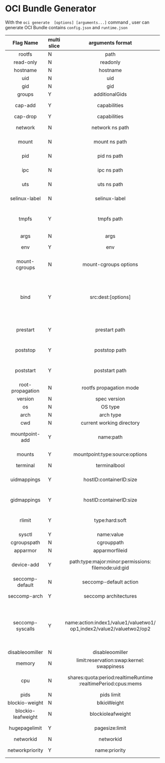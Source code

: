 OCI Bundle Generator
========================

With the `oci generate  [options] [arguments...]`  command , user can generate OCI Bundle contains `config.json` and `runtime.json` 


| Flag Name | multi slice | arguments format | example command (ommit oci generator) | example output (json segment) |
|:------------------:|-------------|:--------------------------------------------------------------------:|:------------------------------------------------------------------------------:|:------------------------------------------------------------------------------------------------------------------------------------------------------------------------------------------------------------------------------------------------------------------------------:|
| rootfs | N | path | --path /rootfs | root: {"path": "/rootfs"} |
| read-only | N | readonly | --readonly true | "root": {"readonly": true |
| hostname | N | hostname | --hostname opencontainer | "hostname": "opencontainer", |
| uid | N | uid | --uid 0 | "user": {"uid": 0, |
| gid | N | gid | --gid 0 | "user": {"gid": 0, |
| groups | Y | additionalGids | --groups 5 --groups 6 | "user": {"additionalGids": [5, 6] |
| cap-add | Y | capabilities | --cap-add MKNOD --cap-add CHOWN | "capabilities": ["CAP_MKNOD","CAP_CHOWN", |
| cap-drop | Y | capabilities | --cap-drop MKNOD | "capabilities": ["CAP_CHOWN", |
| network | N | network ns path | --network /test | "namespaces": [,{,"type": "network",,"path": "/test",}, |
| mount | N | mount ns path | --mount /test | "namespaces": [,{,"type": "mount ",,"path": "/test",}, |
| pid | N | pid ns path | --pid /test | "namespaces": [,{,"type": "pid",,"path": "/test",}, |
| ipc | N | ipc ns path | --ipc /test | "namespaces": [,{,"type": "ipc",,"path": "/test",}, |
| uts | N | uts ns path | --uts /test | "namespaces": [,{,"type": "uts",,"path": "/test",}, |
| selinux-label | N | selinux-label | --selinux-label  system_u:system_r:svirt_lxc_net_t:s0 | "selinuxProcessLabel": "system_u:system_r:svirt_lxc_net_t:s0", |
| tmpfs | Y | tmpfs path | --tmpfs /fs/tmp1 | "mounts": [{,"name": "tmp1tmpfs",,"path": "/fs/tmp1",},"tmp1tmpfs": {,"type": "tmpfs",,"source": "tmpfs",,"options": [,"nosuid",,"nodev",,"mode=755",],} |
| args | N | args | --args /bin/bash | "args": ["/bin/bash",], |
| env | Y | env | --env PATH=/usr/local/sbin --env TERM=xterm | "env": [,"PATH=/usr/local/sbin","TERM=xterm",], |
| mount-cgroups | N | mount-cgroups options | --mount-cgroups ro | "cgroup": {,"type": "cgroup",,"source": "cgroup",,"options": [,"nosuid",,"noexec",,"nodev",,"relatime",,"ro",] |
| bind | Y | src:dest:[options] | --bind /home:/con --bind /home1:/con1:"ro","nosuid" | "mounts": [,{,"name": "homebind",,"path": "/con",},,{,"name": "home1bind",,"path": "/con1",}      "mounts": {"home1bind": {,"type": "bind","source": "/home1","options": [,"bind","ro,nosuid",],},"homebind": {,"type": "bind","source": "/home","options": [,"bind","ro",],}, |
| prestart | Y | prestart path | --prestart /bin/ls:-a --prestart /bin/ll | "hooks": {,"prestart": [,{,"path": "/bin/ls",,"args": [,"-a",],,"env": null,},,{,"path": "/bin/ll",,"args": [],,"env": null,},], |
| poststop | Y | poststop path | --poststop /bin/ls:-a --poststop /bin/ll | "hooks": {,"poststop": [,{,"path": "/bin/ls",,"args": [,"-a",],,"env": null,},,{,"path": "/bin/ll",,"args": [],,"env": null,},], |
| poststart | Y | poststart path | --poststart /bin/ls:-a --poststart /bin/ll | "hooks": {,"poststart": [,{,"path": "/bin/ls",,"args": [,"-a",],,"env": null,},,{,"path": "/bin/ll",,"args": [],,"env": null,},], |
| root-propagation | N | rootfs propagation mode | --root-propagation slave | "rootfsPropagation": "slave" |
| version | N | spec version | --version 0.2.0 | "version": "0.2.0" |
| os | N | OS type | --os linux  | "platform": {,"os": "linux", |
| arch | N | arch type | --arch amd64 | "platform": {,"os": "linux",,"arch": "amd64" |
| cwd | N | current working directory | --cwd / | "cwd": "/" |
| mountpoint-add | Y | name:path | --mount-add tname:/tpath --mount-add tname1:/tpath1 | "mounts": [,{,"name": "tname",,"path": "/tpath",},,{,"name": "tname1",,"path": "/tpath1",} |
| mounts | Y | mountpoint:type:source:options | --mounts tname:tmpfs:tmpfs:"ro" | "mounts": {,"tname": {,"type": "tmpfs",,"source": "tmpfs",,"options": [,"ro",],} |
| terminal | N | terminalbool | --terminal true | "process": {,"terminal": true, |
| uidmappings | Y | hostID:containerID:size | --uidmappings 0:0:10--uidmappings 0:1:8 | "linux": {,"uidMappings": [,{,"hostID": 0,,"containerID": 0,,"size": 10,},,{,"hostID": 0,,"containerID": 1,,"size": 8,},], |
| gidmappings | Y | hostID:containerID:size | --gidmappings 1:1:10--gidmappings 0:0:8 | "linux": {,"gidMappings": [,{,"hostID": 1,,"containerID": 1,,"size": 10,},,{,"hostID": 0,,"containerID": 0,,"size": 8,},], |
| rlimit | Y | type:hard:soft | --rlimits RLIMIT_NOFILE:1024:2048 | "linux": {,"rlimits": [,{,"type": "RLIMIT_NOFILE","hard": 1024,,"soft": 2048,},], |
| sysctl | Y | name:value | --sysctl net.ipv4.ip_forward:1 | "sysctl": {,"net.ipv4.ip_forward": "1",}, |
| cgroupspath | N | cgrouppath | --cgroupspath /sys/fs/cgroup | "cgroupsPath": "/sys/fs/cgroup", |
| apparmor | N | apparmorfileid | --apparmor acme_secure_profile | "apparmorProfile": "acme_secure_profile", |
| device-add | Y | path:type:major:minor:permissions: filemode:uid:gid | --device-add /device/test:99:1:3:rwm:438:0:0 | "devices": [,{,"path": "/dev/test",,"type": 99,,"major": 1,,"minor": 3,,"permissions": "rwm",,"fileMode": 438,,"uid": 0,,"gid": 0,}, |
| seccomp-default | N | seccomp-default action | --seccomp-default SCMP_ACT_KILL | "seccomp": {,"defaultAction": "SCMP_ACT_KILL", |
| seccomp-arch | Y | seccomp architectures | --seccomp-arch SCMP_ARCH_X86 | "seccomp": {,"architectures": [,"SCMP_ARCH_X86",], |
| seccomp-syscalls | Y | name:action:index1/value1/valuetwo1/ op1,index2/value2/valuetwo2/op2 | --seccomp-syscalls  getcwd:SCMP_ACT_ERRNO:1/1/2/ SCMP_CMP_GE,3/3/3/SCMP_CMP_GT  | "seccomp": {,"syscalls": [,{,"name": "getcwd",,"action": "SCMP_ACT_ERRNO",,"args": [,{,"index": 1,,"value": 1,,"valueTwo": 2,,"op": "SCMP_CMP_GE",},,{,"index": 3,,"value": 3,,"valueTwo": 3,,"op": "SCMP_CMP_GT",},],},],}, |
| disableoomiller | N | disableoomiller | --disableoomiller true | "resources": {,"disableOOMKiller": true, |
| memory | N | limit:reservation:swap:kernel: swappiness | --memory 0:0:0:0:-1 | "memory": {,"limit": 0,,"reservation": 0,,"swap": 0,,"kernel": 0,,"swappiness": -1,}, |
| cpu | N | shares:quota:period:realtimeRuntime :realtimePeriod:cpus:mems | --cpu 0:0:0:0:0:: | "cpu": {,"shares": 0,,"quota": 0,,"period": 0,,"realtimeRuntime": 0,,"realtimePeriod": 0,,"cpus": "",,"mems": "",}, |
| pids | N | pids limit | --pids 2 | "pids": {,"limit": 2,}, |
| blockio-weight | N | blkioWeight | --blockio-weight 3 | "blockIO": {,"blkioWeight": 3, |
| blockio-leafweight | N | blockioleafweight | --blockio-leafweight 2 | "blockIO": {,"blkioLeafWeight": 0, |
| hugepagelimit | Y | pagesize:limit | --hugepagelimit 4MB:204800 | "hugepageLimits": [,{,"pageSize": "4MB",,"limit": 204800,},], |
| networkid | N | networkid | --networkid ClassId | "network": {,"classId": "ClassId", |
| networkpriority | Y | name:priority | --networkpriority eth0:500 | "network": {,"priorities": [,{,"name": "eth0",,"priority": 500,},],} |
